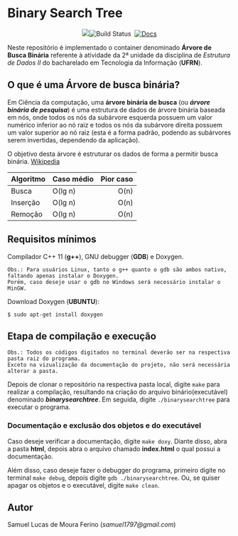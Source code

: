 # Binary Search Tree

<p align="center">
<img src=" https://upload.wikimedia.org/wikipedia/commons/thumb/d/da/Binary_search_tree.svg/200px-Binary_search_tree.svg.png />
</p>
	  
[![Build Status](https://travis-ci.org/AnalyticalGraphicsInc/cesium.svg?branch=master)](https://travis-ci.org/AnalyticalGraphicsInc/cesium)&nbsp;
[![Docs](https://img.shields.io/badge/docs-online-orange.svg)](http://cesiumjs.org/tutorials.html)
	  

Neste repositório é implementado o container denominado __Árvore de Busca Binária__ referente à atividade da 2ª unidade da disciplina de
_Estrutura de Dados II_ do bacharelado em Tecnologia da Informação (__UFRN__). 


## O que é uma Árvore de busca binária?

Em Ciência da computação, uma **árvore binária de busca** (ou ***árvore binária de pesquisa***) é uma estrutura de dados de árvore binária baseada em nós, onde todos os nós da subárvore esquerda possuem um valor numérico inferior ao nó raiz e todos os nós da subárvore direita possuem um valor superior ao nó raiz (esta é a forma padrão, podendo as subárvores serem invertidas, dependendo da aplicação).

O objetivo desta árvore é estruturar os dados de forma a permitir busca binária. [Wikipedia]  


| Algoritmo 	| 	Caso médio	|	Pior caso 	|
| :--			|	---			|			--:	|
| Busca			|	O(lg n)		|	 O(n)		|
| Inserção		|	O(lg n)		|	 O(n)		|
| Remoção		|	O(lg n)		|	 O(n)		|


[Wikipedia]: https://pt.wikipedia.org/wiki/%C3%81rvore_bin%C3%A1ria_de_busca

## Requisitos mínimos

Compilador C++ 11 (**g++**), GNU debugger (**GDB**) e Doxygen.
	
	Obs.: Para usuários Linux, tanto o g++ quanto o gdb são ambos nativo, faltando apenas instalar o Doxygen.  
	Porém, caso deseje usar o gdb no Windows será necessário instalar o MinGW. 

Download Doxygen (**UBUNTU**):

```$ sudo apt-get install doxygen``` 	

## Etapa de compilação e execução

	Obs.: Todos os códigos digitados no terminal deverão ser na respectiva pasta raiz do programa.  
	Exceto na vizualização da documentação do projeto, não será necessária alterar a pasta.

Depois de clonar o repositório na respectiva pasta local, digite ```make``` para 
realizar a compilação, resultando na criação do arquivo binário(executável) 
denominado ***binarysearchtree***. Em seguida, digite ```./binarysearchtree``` para executar o programa.

###  Documentação e exclusão dos objetos e do executável

Caso deseje verificar a documentação, digite ```make doxy```. Diante disso, abra a pasta **html**, depois abra o arquivo chamado **index.html** o qual possui a documentação.  

Além disso, caso deseje fazer o debugger do programa, primeiro digite no terminal ```make debug```, depois digite ```gdb ./binarysearchtree```.  Ou, se quiser apagar os objetos e o executável, digite ```make clean```.

## Autor

Samuel Lucas de Moura Ferino (_samuel1797@gmail.com_)


